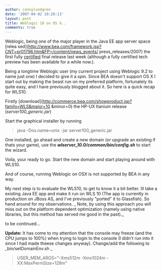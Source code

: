 ```yaml
---
author: connylundgren
date: '2007-04-02 19:28:13'
layout: post
title: Weblogic 10 on OS X..
comments: true
---
```


Weblogic, being one of the major player in the Java EE app server space [relea
sed](http://www.bea.com/framework.jsp?CNT=pr01796.htm&FP=/content/news_events/
press_releases/2007) the first fully
[certified](http://java.sun.com/javaee/overview/compatibility.jsp) final
release last week (although a fully certified tech preview has been available
for a while now.).

Being a longtime Weblogic user (my current project using Weblogic 9.2 to name
just one) I decided to give it a spin. Since BEA doesn't support OS X I start
out by making the beast run on my preferred platform, fortunately its quite
easy, and I have previously blogged about it. So here is a quick recap for
WLS10.

Firstly [download](http://commerce.bea.com/showproduct.jsp?family=WLS&major=10
&minor=0) the HP-UX Itanium release (_server100_generic.jar_)

Start the graphical installer by running

> java -Dos.name=unix -jar server100_generic.jar

One installed, go ahead and create a new domain (or upgrade an existing if
thats your game), use the **_wlserver_10.0/common/bin/config.sh_** to start
the wizard.

Voila, your ready to go. Start the new domain and start playing around with
WLS10.

And of course, running Weblogic on OSX is not supported by BEA in any way.

My next step is to evaluate the WLS10, to get to know it a bit better. Ill
take a existing Java EE app and make it run on WLS 10 (The app is currently in
production on JBoss AS, and I've previously "ported" it to Glassfish). So hand
around for my observations. _ Note, by using this approach you will miss out
on the platform dependent optimization (namely using native libraries, but
this method has served me good in the past)._

to be continued...

**Update:** It has come to my attention that the console may freeze (and the CPU jumps to 100%) when trying to login to the console (I didn't run into it since I had made theese changes anyway). Change/add the following to _bin/setDomainEnv.sh _

> USER_MEM_ARGS="-Xms512m -Xmx1024m -XX:MaxPermSize=128m"

